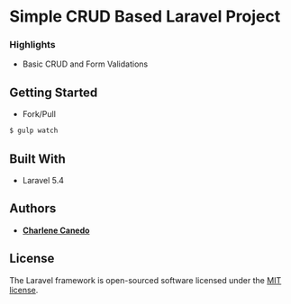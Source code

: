 # Simple CRUD Based Laravel Project

### Highlights

- Basic CRUD and Form Validations

## Getting Started

- Fork/Pull

```bash
$ gulp watch
```

## Built With

- Laravel 5.4

## Authors

* [**Charlene Canedo**](https://github.com/cccharlene)


## License

The Laravel framework is open-sourced software licensed under the [MIT license](http://opensource.org/licenses/MIT).